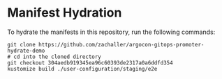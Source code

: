 # Manifest Hydration

To hydrate the manifests in this repository, run the following commands:

```shell
git clone https://github.com/zachaller/argocon-gitops-promoter-hydrate-demo
# cd into the cloned directory
git checkout 304aedb919345ea96c60393de2317a0a6ddfd354
kustomize build ./user-configuration/staging/e2e
```
